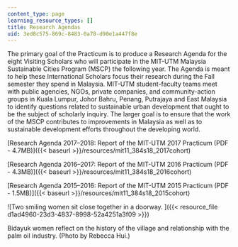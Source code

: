 ```yaml
---
content_type: page
learning_resource_types: []
title: Research Agendas
uid: 3ed8c575-869c-8483-0a78-d90e1a447f8e
---
```


The primary goal of the Practicum is to produce a Research Agenda for the eight Visiting Scholars who will participate in the MIT-UTM Malaysia Sustainable Cities Program (MSCP) the following year. The Agenda is meant to help these International Scholars focus their research during the Fall semester they spend in Malaysia. MIT-UTM student-faculty teams meet with public agencies, NGOs, private companies, and community-action groups in Kuala Lumpur, Johor Bahru, Penang, Putrajaya and East Malaysia to identify questions related to sustainable urban development that ought to be the subject of scholarly inquiry. The larger goal is to ensure that the work of the MSCP contributes to improvements in Malaysia as well as to sustainable development efforts throughout the developing world.

[Research Agenda 2017–2018: Report of the MIT-UTM 2017 Practicum (PDF - 4.7MB)]({{< baseurl >}}/resources/mit11_384s18_2017cohort)

[Research Agenda 2016–2017: Report of the MIT-UTM 2016 Practicum (PDF - 4.3MB)]({{< baseurl >}}/resources/mit11_384s18_2016cohort)

[Research Agenda 2015–2016: Report of the MIT-UTM 2015 Practicum (PDF - 1.5MB)]({{< baseurl >}}/resources/mit11_384s18_2015cohort)

![Two smiling women sit close together in a doorway. ]({{< resource_file d1ad4960-23d3-4837-8998-52a4251a3f09 >}})

Bidayuk women reflect on the history of the village and relationship with the palm oil industry. (Photo by Rebecca Hui.)